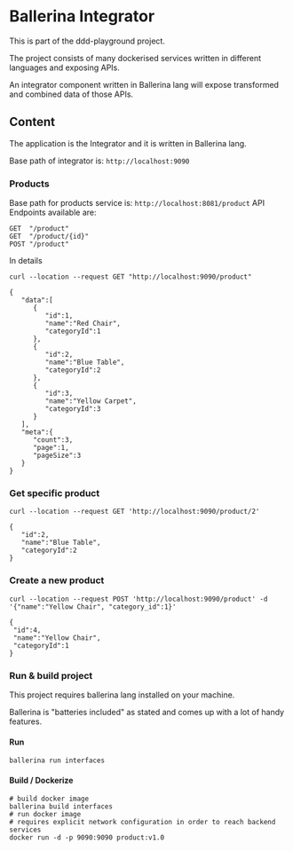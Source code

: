 # Ballerina Integrator

This is part of the ddd-playground project.

The project consists of many dockerised services written in different languages and exposing APIs.

An integrator component written in Ballerina lang will expose transformed and combined data of those APIs.

## Content

The application is the Integrator and it is written in Ballerina lang.

Base path of integrator is: `http://localhost:9090`

### Products
Base path for products service is: `http://localhost:8081/product`
API Endpoints available are:
```
GET  "/product"
GET  "/product/{id}"
POST "/product"
```
In details
```
curl --location --request GET "http://localhost:9090/product"

{
   "data":[
      {
         "id":1,
         "name":"Red Chair",
         "categoryId":1
      },
      {
         "id":2,
         "name":"Blue Table",
         "categoryId":2
      },
      {
         "id":3,
         "name":"Yellow Carpet",
         "categoryId":3
      }
   ],
   "meta":{
      "count":3,
      "page":1,
      "pageSize":3
   }
}
```

### Get specific product

```
curl --location --request GET 'http://localhost:9090/product/2'

{
   "id":2,
   "name":"Blue Table",
   "categoryId":2
}
```

### Create a new product

```
curl --location --request POST 'http://localhost:9090/product' -d '{"name":"Yellow Chair", "category_id":1}'

{
 "id":4,
 "name":"Yellow Chair",
 "categoryId":1
}
```

### Run & build project
This project requires ballerina lang installed on your machine.

Ballerina is "batteries included" as stated and comes up with a lot of handy features.
#### Run
```
ballerina run interfaces
```
#### Build / Dockerize
```
# build docker image
ballerina build interfaces
# run docker image
# requires explicit network configuration in order to reach backend services
docker run -d -p 9090:9090 product:v1.0 
```